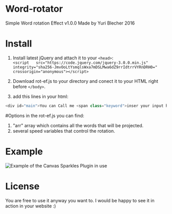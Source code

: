 # Word-rotator
Simple Word rotation Effect v1.0.0 Made by Yuri Blecher 2016

# Install
1. Install latest jQuery and attach it to your `<head>`:<br>
`<script   src="https://code.jquery.com/jquery-3.0.0.min.js"   integrity="sha256-JmvOoLtYsmqlsWxa7mDSLMwa6dZ9rrIdtrrVYRnDRH0="   crossorigin="anonymous"></script>`

2. Download rot-ef.js to your directory and conect it to your HTML right before `</body>`.

3. add this lines in your html:
```js
<div id="main">You can Call me <span class="keyword">inser your input here</span></div>
```
#Options
in the rot-ef.js you can find: 
1. "arr" array which contains all the words that will be projected.
2. several speed variables that control the rotation.

# Example
![Example of the Canvas Sparkles Plugin in use](http://i.imgur.com/vdMmJcV.gif?1 "Text Rotation by Yuri Blecher")

# License
You are free to use it anyway you want to.
I would be happy to see it in action in your website :)
